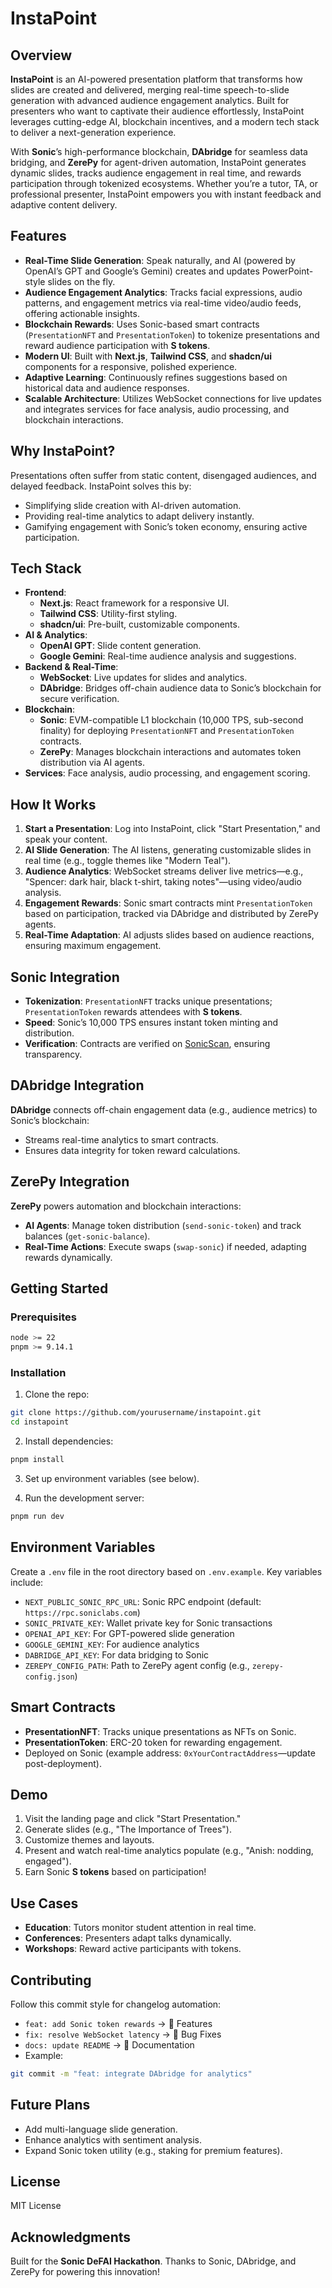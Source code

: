 # InstaPoint

## Overview

**InstaPoint** is an AI-powered presentation platform that transforms how slides are created and delivered, merging real-time speech-to-slide generation with advanced audience engagement analytics. Built for presenters who want to captivate their audience effortlessly, InstaPoint leverages cutting-edge AI, blockchain incentives, and a modern tech stack to deliver a next-generation experience.

With **Sonic**’s high-performance blockchain, **DAbridge** for seamless data bridging, and **ZerePy** for agent-driven automation, InstaPoint generates dynamic slides, tracks audience engagement in real time, and rewards participation through tokenized ecosystems. Whether you’re a tutor, TA, or professional presenter, InstaPoint empowers you with instant feedback and adaptive content delivery.

## Features

- **Real-Time Slide Generation**: Speak naturally, and AI (powered by OpenAI’s GPT and Google’s Gemini) creates and updates PowerPoint-style slides on the fly.
- **Audience Engagement Analytics**: Tracks facial expressions, audio patterns, and engagement metrics via real-time video/audio feeds, offering actionable insights.
- **Blockchain Rewards**: Uses Sonic-based smart contracts (`PresentationNFT` and `PresentationToken`) to tokenize presentations and reward audience participation with **S tokens**.
- **Modern UI**: Built with **Next.js**, **Tailwind CSS**, and **shadcn/ui** components for a responsive, polished experience.
- **Adaptive Learning**: Continuously refines suggestions based on historical data and audience responses.
- **Scalable Architecture**: Utilizes WebSocket connections for live updates and integrates services for face analysis, audio processing, and blockchain interactions.

## Why InstaPoint?

Presentations often suffer from static content, disengaged audiences, and delayed feedback. InstaPoint solves this by:

- Simplifying slide creation with AI-driven automation.
- Providing real-time analytics to adapt delivery instantly.
- Gamifying engagement with Sonic’s token economy, ensuring active participation.

## Tech Stack

- **Frontend**:
  - **Next.js**: React framework for a responsive UI.
  - **Tailwind CSS**: Utility-first styling.
  - **shadcn/ui**: Pre-built, customizable components.
- **AI & Analytics**:
  - **OpenAI GPT**: Slide content generation.
  - **Google Gemini**: Real-time audience analysis and suggestions.
- **Backend & Real-Time**:
  - **WebSocket**: Live updates for slides and analytics.
  - **DAbridge**: Bridges off-chain audience data to Sonic’s blockchain for secure verification.
- **Blockchain**:
  - **Sonic**: EVM-compatible L1 blockchain (10,000 TPS, sub-second finality) for deploying `PresentationNFT` and `PresentationToken` contracts.
  - **ZerePy**: Manages blockchain interactions and automates token distribution via AI agents.
- **Services**: Face analysis, audio processing, and engagement scoring.

## How It Works

1. **Start a Presentation**: Log into InstaPoint, click "Start Presentation," and speak your content.
2. **AI Slide Generation**: The AI listens, generating customizable slides in real time (e.g., toggle themes like "Modern Teal").
3. **Audience Analytics**: WebSocket streams deliver live metrics—e.g., "Spencer: dark hair, black t-shirt, taking notes"—using video/audio analysis.
4. **Engagement Rewards**: Sonic smart contracts mint `PresentationToken` based on participation, tracked via DAbridge and distributed by ZerePy agents.
5. **Real-Time Adaptation**: AI adjusts slides based on audience reactions, ensuring maximum engagement.

## Sonic Integration

- **Tokenization**: `PresentationNFT` tracks unique presentations; `PresentationToken` rewards attendees with **S tokens**.
- **Speed**: Sonic’s 10,000 TPS ensures instant token minting and distribution.
- **Verification**: Contracts are verified on [SonicScan](https://sonicscan.org), ensuring transparency.

## DAbridge Integration

**DAbridge** connects off-chain engagement data (e.g., audience metrics) to Sonic’s blockchain:

- Streams real-time analytics to smart contracts.
- Ensures data integrity for token reward calculations.

## ZerePy Integration

**ZerePy** powers automation and blockchain interactions:

- **AI Agents**: Manage token distribution (`send-sonic-token`) and track balances (`get-sonic-balance`).
- **Real-Time Actions**: Execute swaps (`swap-sonic`) if needed, adapting rewards dynamically.

## Getting Started

### Prerequisites

```bash
node >= 22
pnpm >= 9.14.1
```

### Installation

1. Clone the repo:

```bash
git clone https://github.com/yourusername/instapoint.git
cd instapoint
```

2. Install dependencies:

```bash
pnpm install
```

3. Set up environment variables (see below).

4. Run the development server:

```bash
pnpm run dev
```

## Environment Variables

Create a `.env` file in the root directory based on `.env.example`. Key variables include:

- `NEXT_PUBLIC_SONIC_RPC_URL`: Sonic RPC endpoint (default: `https://rpc.soniclabs.com`)
- `SONIC_PRIVATE_KEY`: Wallet private key for Sonic transactions
- `OPENAI_API_KEY`: For GPT-powered slide generation
- `GOOGLE_GEMINI_KEY`: For audience analytics
- `DABRIDGE_API_KEY`: For data bridging to Sonic
- `ZEREPY_CONFIG_PATH`: Path to ZerePy agent config (e.g., `zerepy-config.json`)

## Smart Contracts

- **PresentationNFT**: Tracks unique presentations as NFTs on Sonic.
- **PresentationToken**: ERC-20 token for rewarding engagement.
- Deployed on Sonic (example address: `0xYourContractAddress`—update post-deployment).

## Demo

1. Visit the landing page and click "Start Presentation."
2. Generate slides (e.g., "The Importance of Trees").
3. Customize themes and layouts.
4. Present and watch real-time analytics populate (e.g., "Anish: nodding, engaged").
5. Earn Sonic **S tokens** based on participation!

## Use Cases

- **Education**: Tutors monitor student attention in real time.
- **Conferences**: Presenters adapt talks dynamically.
- **Workshops**: Reward active participants with tokens.

## Contributing

Follow this commit style for changelog automation:

- `feat: add Sonic token rewards` → 🚀 Features
- `fix: resolve WebSocket latency` → 🐛 Bug Fixes
- `docs: update README` → 📝 Documentation
- Example:

```bash
git commit -m "feat: integrate DAbridge for analytics"
```

## Future Plans

- Add multi-language slide generation.
- Enhance analytics with sentiment analysis.
- Expand Sonic token utility (e.g., staking for premium features).

## License

MIT License

## Acknowledgments

Built for the **Sonic DeFAI Hackathon**. Thanks to Sonic, DAbridge, and ZerePy for powering this innovation!
